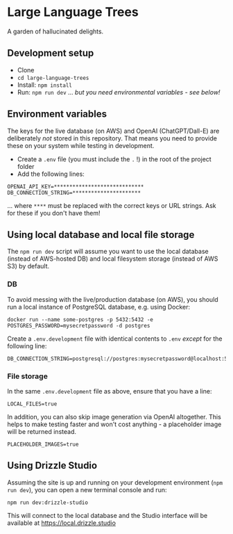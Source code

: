 # Large Language Trees

A garden of hallucinated delights.

## Development setup

- Clone
- `cd large-language-trees`
- Install: `npm install`
- Run: `npm run dev` ... _but you need environmental variables - see below!_

## Environment variables

The keys for the live database (on AWS) and OpenAI (ChatGPT/Dall-E) are deliberately _not_ stored in this repository. That means you need to provide these on your system while testing in development.

- Create a `.env` file (you must include the `.` !) in the root of the project folder
- Add the following lines:

```
OPENAI_API_KEY=*****************************
DB_CONNECTION_STRING=**********************
```

... where `****` must be replaced with the correct keys or URL strings. Ask for these if you don't have them!

## Using local database and local file storage

The `npm run dev` script will assume you want to use the local database (instead of AWS-hosted DB) and local filesystem storage (instead of AWS S3) by default.

### DB

To avoid messing with the live/production database (on AWS), you should run a local instance of PostgreSQL database, e.g. using Docker:

```
docker run --name some-postgres -p 5432:5432 -e POSTGRES_PASSWORD=mysecretpassword -d postgres
```

Create a `.env.development` file with identical contents to `.env` _except_ for the following line:

```
DB_CONNECTION_STRING=postgresql://postgres:mysecretpassword@localhost:5432
```

### File storage

In the same `.env.development` file as above, ensure that you have a line:

```
LOCAL_FILES=true
```

In addition, you can also skip image generation via OpenAI altogether. This helps to make testing faster and won't cost anything - a placeholder image will be returned instead.

```
PLACEHOLDER_IMAGES=true
```

## Using Drizzle Studio

Assuming the site is up and running on your development environment (`npm run dev`), you can open a new terminal console and run:

```
npm run dev:drizzle-studio
```

This will connect to the local database and the Studio interface will be available at https://local.drizzle.studio
